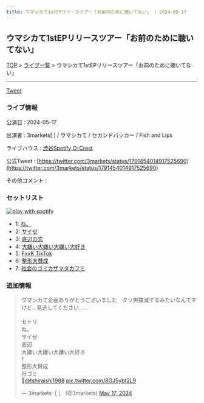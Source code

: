```yaml
---
title: ウマシカて1stEPリリースツアー「お前のために聴いてない」 | 2024-05-17
---
```

## ウマシカて1stEPリリースツアー「お前のために聴いてない」

[TOP](/setlist/) > [ライブ一覧](lives.html) > ウマシカて1stEPリリースツアー「お前のために聴いてない」

___

<a href="https://twitter.com/share?ref_src=twsrc%5Etfw" data-text="3markets[ ]セットリスト > ウマシカて1stEPリリースツアー「お前のために聴いてない」" class="twitter-share-button" data-via="3markets" data-hashtags="3markets" data-related="3markets" data-show-count="false">Tweet</a>

### ライブ情報

公演日
:    2024-05-17

出演者
:    3markets[ ] / ウマシカて / セカンドバッカー / Fish and Lips

ライブハウス
:    [渋谷Spotify O-Crest](livehouse008.html)

公式Tweet
:    [https://twitter.com/3markets/status/1791454014917525690](https://twitter.com/3markets/status/1791454014917525690)

その他コメント
:    

### セットリスト


[![play with spotify](images/spotify-icon.png)](https://open.spotify.com/playlist/2sRiTYNGNTa9r4KylWgDpU)



*  1: [ね。](song076.html)
*  2: [サイゼ](song004.html)
*  3: [底辺の恋](song008.html)
*  4: [大嫌い大嫌い大嫌い大好き](song035.html)
*  5: [FxxK TikTok](song082.html)
*  6: [整形大賛成](song005.html)
*  7: [社会のゴミカザマタカフミ](song002.html)


### 追加情報



<blockquote class="twitter-tweet"><p lang="ja" dir="ltr">ウマシカて企画ありがとうございました　クソ男撲滅するみたいなんですけど…見逃してください……<br><br>セトリ<br>ね。<br>サイゼ<br>底辺<br>大嫌い大嫌い大嫌い大好き<br>F<br>整形大賛成<br>社ゴミ<br>📸<a href="https://twitter.com/tshiraishi1988?ref_src=twsrc%5Etfw">@tshiraishi1988</a> <a href="https://t.co/8GJ5ybt2L9">pic.twitter.com/8GJ5ybt2L9</a></p>&mdash; 3markets［ ］ (@3markets) <a href="https://twitter.com/3markets/status/1791454014917525690?ref_src=twsrc%5Etfw">May 17, 2024</a></blockquote>
<script async src="https://platform.twitter.com/widgets.js" charset="utf-8"></script>




<script async src="https://platform.twitter.com/widgets.js" charset="utf-8"></script>